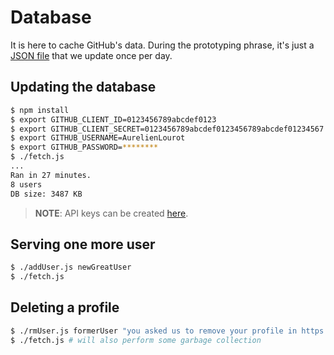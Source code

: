 # Database

It is here to cache GitHub's data. During the prototyping phrase, it's just a [JSON file](db.json)
that we update once per day.

## Updating the database

```bash
$ npm install
$ export GITHUB_CLIENT_ID=0123456789abcdef0123
$ export GITHUB_CLIENT_SECRET=0123456789abcdef0123456789abcdef01234567
$ export GITHUB_USERNAME=AurelienLourot
$ export GITHUB_PASSWORD=********
$ ./fetch.js
...
Ran in 27 minutes.
8 users
DB size: 3487 KB
```

> **NOTE**: API keys can be created [here](https://github.com/settings/developers).

## Serving one more user

```bash
$ ./addUser.js newGreatUser
$ ./fetch.js
```

## Deleting a profile

```bash
$ ./rmUser.js formerUser "you asked us to remove your profile in https://github.com/AurelienLourot/ghuser.io/issues/666"
$ ./fetch.js # will also perform some garbage collection
```
